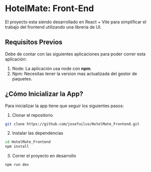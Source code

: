 # HotelMate: Front-End

El proyecto esta siendo desarrollado en React + Vite para simplificar el trabajo del frontend utilizando una libreria de UI.

## Requisitos Previos

Debe de contar con las siguientes aplicaciones para poder correr esta aplicación:

1. Node: La aplicación usa node con **npm**.
2. Npm: Necesitas tener la version mas actualizada del gestor de paquetes.

## ¿Cómo Inicializar la App?

Para inicializar la app tiene que seguir los siguientes pasos:

1. Clonar el repositorio
```sh
git clone https://github.com/josefuilco/HotelMate_Frontend.git
```

2. Instalar las dependencias
```sh
cd HotelMate_Frontend
npm install
```

3. Correr el proyecto en desarrollo
```sh
npm run dev
```